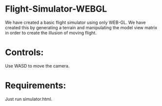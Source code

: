 # Flight-Simulator-WEBGL
We have created a basic flight simulator using only WEB-GL. We have created this by generating a terrain and manipulating the model view matrix in order to create the illusion of moving flight. 

# Controls:
Use WASD to move the camera.

# Requirements:
Just run simulator.html.
